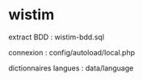 # wistim

extract BDD : wistim-bdd.sql

connexion : config/autoload/local.php

dictionnaires langues : data/language
 
